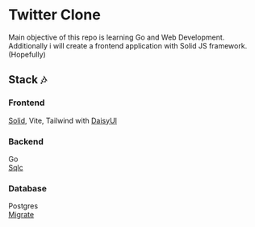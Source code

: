 # Twitter Clone

Main objective of this repo is learning Go and Web Development.  
Additionally i will create a frontend application with Solid JS framework. (Hopefully)

## Stack 🎶

### Frontend

[Solid](https://github.com/solidjs/solid), Vite, Tailwind with [DaisyUI](https://daisyui.com/)

### Backend

Go  
[Sqlc](https://github.com/kyleconroy/sqlc)

### Database

Postgres  
[Migrate](https://github.com/golang-migrate/migrate)
